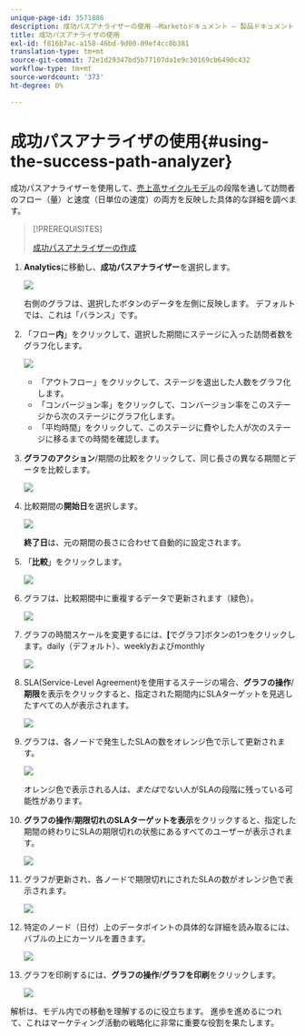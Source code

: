```yaml
---
unique-page-id: 3571886
description: 成功パスアナライザーの使用 —Marketoドキュメント — 製品ドキュメント
title: 成功パスアナライザの使用
exl-id: f816b7ac-a158-46bd-9d00-09ef4cc8b381
translation-type: tm+mt
source-git-commit: 72e1d29347bd5b77107da1e9c30169cb6490c432
workflow-type: tm+mt
source-wordcount: '373'
ht-degree: 0%

---
```


# 成功パスアナライザの使用{#using-the-success-path-analyzer}

成功パスアナライザーを使用して、[売上高サイクルモデル](/help/marketo/product-docs/reporting/revenue-cycle-analytics/revenue-cycle-models/understanding-revenue-models.md)の段階を通して訪問者のフロー（量）と速度（日単位の速度）の両方を反映した具体的な詳細を調べます。

>[!PREREQUISITES]
>
>[成功パスアナライザーの作成](/help/marketo/product-docs/reporting/revenue-cycle-analytics/revenue-cycle-models/create-a-success-path-analyzer.md)

1. **Analytics**&#x200B;に移動し、**成功パスアナライザー**&#x200B;を選択します。

   ![](assets/image2015-6-12-17-3a23-3a53.png)

   右側のグラフは、選択したボタンのデータを左側に反映します。 デフォルトでは、これは「バランス」です。

1. 「フロー&#x200B;**内**」をクリックして、選択した期間にステージに入った訪問者数をグラフ化します。

   ![](assets/image2015-6-12-17-3a30-3a52.png)

   * 「アウトフロー」をクリックして、ステージを退出した人数をグラフ化します。
   * 「コンバージョン率」をクリックして、コンバージョン率をこのステージから次のステージにグラフ化します。
   * 「平均時間」をクリックして、このステージに費やした人が次のステージに移るまでの時間を確認します。

1. **グラフのアクション**/期間の比較をクリックして、同じ長さの異なる期間とデータを比較します。

   ![](assets/image2015-6-12-17-3a39-3a15.png)

1. 比較期間の&#x200B;**開始日**&#x200B;を選択します。

   ![](assets/image2015-6-12-17-3a43-3a49.png)

   **終了日**&#x200B;は、元の期間の長さに合わせて自動的に設定されます。

1. 「**比較**」をクリックします。

   ![](assets/image2015-6-12-17-3a44-3a8.png)

1. グラフは、比較期間中に重複するデータで更新されます（緑色）。

   ![](assets/image2015-6-12-17-3a46-3a16.png)

1. グラフの時間スケールを変更するには、**[**&#x200B;でグラフ]ボタンの1つをクリックします。daily（デフォルト）、weeklyおよびmonthly

   ![](assets/image2015-6-12-17-3a46-3a55.png)

1. SLA(Service-Level Agreement)を使用するステージの場合、**グラフの操作**/**期限**&#x200B;を表示をクリックすると、指定された期間内にSLAターゲットを見逃したすべての人が表示されます。

   ![](assets/image2015-6-12-17-3a49-3a23.png)

1. グラフは、各ノードで発生したSLAの数をオレンジ色で示して更新されます。

   ![](assets/image2015-6-12-17-3a50-3a16.png)

   オレンジ色で表示される人は、*または*&#x200B;でない人がSLAの段階に残っている可能性があります。

1. **グラフの操作**/**期限切れのSLAターゲットを表示**&#x200B;をクリックすると、指定した期間の終わりにSLAの期限切れの状態にあるすべてのユーザーが表示されます。

   ![](assets/image2015-6-12-17-3a51-3a39.png)

1. グラフが更新され、各ノードで期限切れにされたSLAの数がオレンジ色で表示されます。

   ![](assets/image2015-6-12-17-3a52-3a17.png)

1. 特定のノード（日付）上のデータポイントの具体的な詳細を読み取るには、バブルの上にカーソルを置きます。

   ![](assets/image2015-6-12-17-3a52-3a49.png)

1. グラフを印刷するには、**グラフの操作**/**グラフを印刷**&#x200B;をクリックします。

   ![](assets/image2015-6-12-17-3a53-3a34.png)

解析は、モデル内での移動を理解するのに役立ちます。 進歩を進めるにつれて、これはマーケティング活動の戦略化に非常に重要な役割を果たします。
